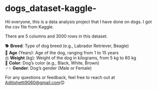 # dogs_dataset-kaggle-
Hii everyone, this is a data analysis project that I have done on dogs.
I got the csv file from Kaggle.

There are 5 columns and 3000 rows in this dataset.

🐕 **Breed**: Type of dog breed (e.g., Labrador Retriever, Beagle)  
📅 **Age** (Years): Age of the dog, ranging from 1 to 15 years  
⚖️ **Weight** (kg): Weight of the dog in kilograms, from 5 kg to 60 kg  
🎨 **Color**: Dog’s color (e.g., Black, White, Brown)  
♂️♀️ **Gender**: Dog’s gender (Male or Female)  

For any questions or feedback, feel free to reach out at Aditishetti9060@gmail.com😊

